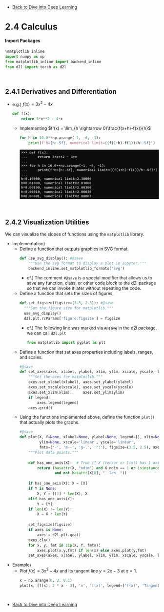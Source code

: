 * [Back to Dive into Deep Learning](../../main.md)

# 2.4 Calculus

#### Import Packages
```python
%matplotlib inline
import numpy as np
from matplotlib_inline import backend_inline
from d2l import torch as d2l
```

<br>

## 2.4.1 Derivatives and Differentiation
- e.g.) $f(x) = 3x^2 -4x$
  ```python
  def f(x):
      return 3*x**2 - 4*x
  ```
  - Implementing $f'(x) = \lim_{h \rightarrow 0}\frac{f(x+h)-f(x)}{h}$
    ```python
    for h in 10.0**np.arange(-1, -6, -1):
        print(f'h={h:.5f}, numerical limit={(f(1+h)-f(1))/h:.5f}')
    ```
    ![](images/001.png)

<br>

## 2.4.2 Visualization Utilities
We can visualize the slopes of functions using the ```matplotlib``` library.
- Implementation)
  - Define a function that outputs graphics in SVG format.
    ```python
    def use_svg_display(): #@save
        """Use the svg format to display a plot in Jupyter."""
        backend_inline.set_matplotlib_formats('svg')
    ```
    - cf.) The comment ```#@save``` is a special modifier that allows us to save any function, class, or other code block to the d2l package so that we can invoke it later without repeating the code.
  - Define a function that sets the sizes of figures.
    ```python
    def set_figsize(figsize=(3.5, 2.5)): #@save
      """Set the figure size for matplotlib."""
      use_svg_display()
      d2l.plt.rcParams['figure.figsize'] = figsize
    ```
    - cf.) The following line was marked via ```#@save``` in the d2l package, we can call ```d2l.plt```
      ```python
      from matplotlib import pyplot as plt
      ```
  - Define a function that set axes properties including labels, ranges, and scales.
    ```python
    #@save
    def set_axes(axes, xlabel, ylabel, xlim, ylim, xscale, yscale, legend):
        """Set the axes for matplotlib."""
        axes.set_xlabel(xlabel), axes.set_ylabel(ylabel)
        axes.set_xscale(xscale), axes.set_yscale(yscale)
        axes.set_xlim(xlim),     axes.set_ylim(ylim)
        if legend:
            axes.legend(legend)
        axes.grid()
    ```
  - Using the functions implemented above, define the function ```plot()``` that actually plots the graphs.
    ```python
    #@save
    def plot(X, Y=None, xlabel=None, ylabel=None, legend=[], xlim=None,
             ylim=None, xscale='linear', yscale='linear',
             fmts=('-', 'm--', 'g-.', 'r:'), figsize=(3.5, 2.5), axes=None):
        """Plot data points."""
    
        def has_one_axis(X):  # True if X (tensor or list) has 1 axis
            return (hasattr(X, "ndim") and X.ndim == 1 or isinstance(X, list)
                    and not hasattr(X[0], "__len__"))
    
        if has_one_axis(X): X = [X]
        if Y is None:
            X, Y = [[]] * len(X), X
        elif has_one_axis(Y):
            Y = [Y]
        if len(X) != len(Y):
            X = X * len(Y)
    
        set_figsize(figsize)
        if axes is None:
            axes = d2l.plt.gca()
        axes.cla()
        for x, y, fmt in zip(X, Y, fmts):
            axes.plot(x,y,fmt) if len(x) else axes.plot(y,fmt)
        set_axes(axes, xlabel, ylabel, xlim, ylim, xscale, yscale, legend)
    ```
- Example)
  - Plot $f(x) = 3x^2 -4x$ and its tangent line $y=2x-3$ at $x=1$.
    ```python
    x = np.arange(0, 3, 0.1)
    plot(x, [f(x), 2 * x - 3], 'x', 'f(x)', legend=['f(x)', 'Tangent line (x=1)'])
    ```











<br>

* [Back to Dive into Deep Learning](../../main.md)